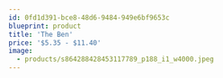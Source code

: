 ```yaml
---
id: 0fd1d391-bce8-48d6-9484-949e6bf9653c
blueprint: product
title: 'The Ben'
price: '$5.35 - $11.40'
image:
  - products/s864288428453117789_p188_i1_w4000.jpeg
---
```


